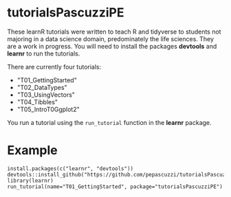 # tutorialsPascuzziPE

These learnR tutorials were written to teach R and tidyverse to students not majoring in a data science domain, predominately the life sciences.  They are a work in progress.  You will need to install the packages **devtools** and **learnr** to run the tutorials.

There are currently four tutorials:

+ "T01_GettingStarted"
+ "T02_DataTypes"
+ "T03_UsingVectors"
+ "T04_Tibbles"
+ "T05_IntroT0Ggplot2"

You run a tutorial using the `run_tutorial` function in the **learnr** package.

# Example

```
install.packages(c("learnr", "devtools"))
devtools::install_github("https://github.com/pepascuzzi/tutorialsPascuzziPE.git")
library(learnr)
run_tutorial(name="T01_GettingStarted", package="tutorialsPascuzziPE")
```
